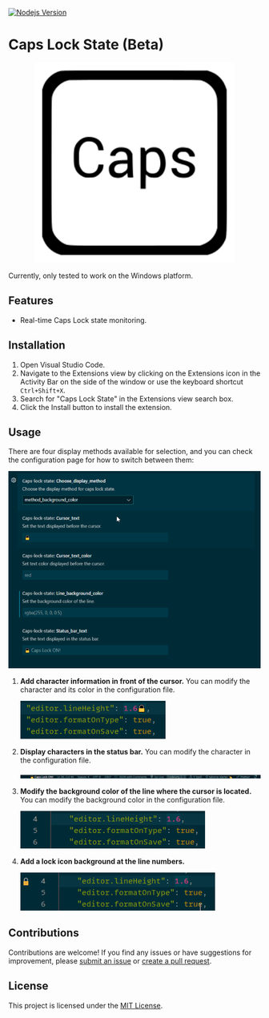 [![Nodejs Version](https://img.shields.io/badge/nodejs-20.10.0-green)](https://nodejs.org)

# Caps Lock State (Beta)

<div align="center">
  <img src="https://raw.githubusercontent.com/elling19/vscode-extension-caps-lock-state/master/caps.png" style="width:400px; height:400px;">
</div>

Currently, only tested to work on the Windows platform.

## Features

- Real-time Caps Lock state monitoring.

## Installation

1. Open Visual Studio Code.
2. Navigate to the Extensions view by clicking on the Extensions icon in the Activity Bar on the side of the window or use the keyboard shortcut `Ctrl+Shift+X`.
3. Search for "Caps Lock State" in the Extensions view search box.
4. Click the Install button to install the extension.

## Usage

There are four display methods available for selection, and you can check the configuration page for how to switch between them:

   ![Switch different display methods](https://github.com/elling19/vscode-extension-caps-lock-state/blob/master/assets/md_1.gif?raw=true)

1. **Add character information in front of the cursor.**
   You can modify the character and its color in the configuration file.

   ![Change background color](https://github.com/elling19/vscode-extension-caps-lock-state/blob/master/assets/md_4.gif?raw=true)

2. **Display characters in the status bar.**
   You can modify the character in the configuration file.

   ![Change background color](https://github.com/elling19/vscode-extension-caps-lock-state/blob/master/assets/md_3.gif?raw=true)

3. **Modify the background color of the line where the cursor is located.**
   You can modify the background color in the configuration file.

   ![Change background color](https://github.com/elling19/vscode-extension-caps-lock-state/blob/master/assets/md_2.gif?raw=true)

4. **Add a lock icon background at the line numbers.**

   ![Change background color](https://github.com/elling19/vscode-extension-caps-lock-state/blob/master/assets/md_5.gif?raw=true)

## Contributions

Contributions are welcome! If you find any issues or have suggestions for improvement, please [submit an issue](https://github.com/elling19/vscode-extension-caps-lock-state/issues) or [create a pull request](https://github.com/elling19/vscode-extension-caps-lock-state/pulls).

## License

This project is licensed under the [MIT License](https://github.com/elling19/vscode-extension-caps-lock-state/blob/master/LICENSE).